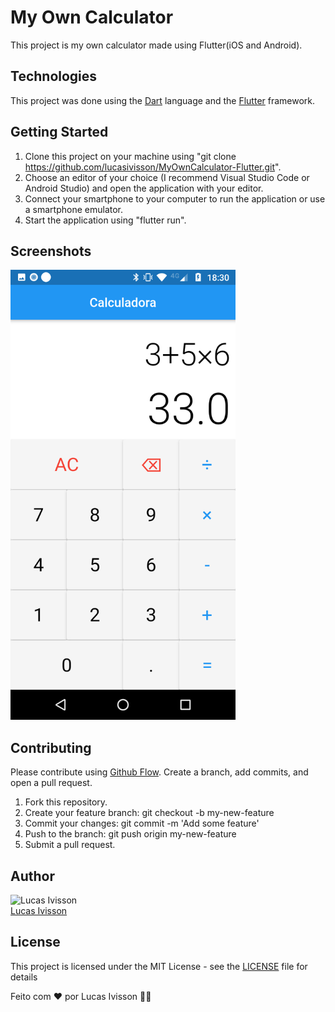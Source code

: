 # My Own Calculator

This project is my own calculator made using Flutter(iOS and Android).

## Technologies

This project was done using the [Dart](https://dart.dev/guides) language and the [Flutter](https://flutter.dev/) framework.

## Getting Started

1. Clone this project on your machine using "git clone https://github.com/lucasivisson/MyOwnCalculator-Flutter.git".
2. Choose an editor of your choice (I recommend Visual Studio Code or Android Studio) and open the application with your editor.
3. Connect your smartphone to your computer to run the application or use a smartphone emulator.
4. Start the application using "flutter run".

## Screenshots

<img src='/screenshots/photo2.png' width='360px;' alt='Screenshot two'>

## Contributing

Please contribute using [Github Flow](https://guides.github.com/introduction/flow/). Create a branch, add commits, and open a pull request.

1. Fork this repository.
2. Create your feature branch: git checkout -b my-new-feature
3. Commit your changes: git commit -m 'Add some feature'
4. Push to the branch: git push origin my-new-feature
5. Submit a pull request.

## Author

<a>
 <img src='https://avatars3.githubusercontent.com/u/53708095?s=400&u=7b08c330b12ab8414fc7a3909566266b8c8dfe22&v=4' width='200px;' alt='Lucas Ivisson'/>
 <br />
 <a href="https://github.com/lucasivisson"> Lucas Ivisson </a>
 </a>

## License

This project is licensed under the MIT License - see the [LICENSE](https://github.com/lucasivisson/MyOwnCalculator-Flutter/blob/master/LICENSE) file for details

Feito com ❤️ por Lucas Ivisson 👋🏽
